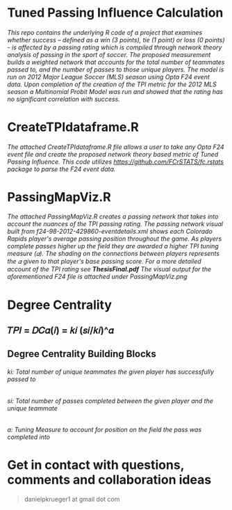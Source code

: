 # Tuned Passing Influence Calculation 
###### This repo contains the underlying R code of a project that examines whether success – defined as a win (3 points), tie (1 point) or loss (0 points) - is affected by a passing rating which is compiled through network theory analysis of passing in the sport of soccer. The proposed measurement builds a weighted network that accounts for the total number of teammates passed to, and the number of passes to those unique players. The model is run on 2012 Major League Soccer (MLS) season using Opta F24 event data. Upon completion of the creation of the TPI metric for the 2012 MLS season a Multinomial Probit Model was run and showed that the rating has no significant correlation with success.
# CreateTPIdataframe.R
###### The attached CreateTPIdataframe.R file allows a user to take any Opta F24 event file and create the proposed network theory based metric of Tuned Passing Influence. This code utilizes https://github.com/FCrSTATS/fc.rstats package to parse the F24 event data.
# PassingMapViz.R
###### The attached PassingMapViz.R creates a passing network that takes into account the nuances of the TPI passing rating. The passing network visual built from f24-98-2012-429860-eventdetails.xml shows each Colorado Rapids player's average passing position throughout the game. As players complete passes higher up the field they are awarded a higher TPI tuning measure (𝛼). The shading on the connections between players represents the 𝛼 given to that player's base passing score. For a more detailed account of the TPI rating see **ThesisFinal.pdf** The visual output for the aforementioned F24 file is attached under PassingMapViz.png
# Degree Centrality 
## 𝑇𝑃𝐼 = 𝐷𝐶𝛼(𝑖) = 𝑘𝑖 (𝑠𝑖/𝑘𝑖)^𝛼

## Degree Centrality Building Blocks 
###### ki:  Total number of unique teammates the given player has successfully passed to 
###### si: Total number of passes completed between the given player and the unique teammate 
###### a: Tuning Measure to account for position on the field the pass was completed into 

# Get in contact with questions, comments and collaboration ideas 
> danielpkrueger1 at gmail dot com
